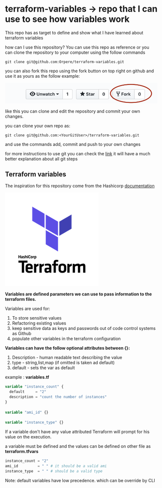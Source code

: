 
# terraform-variables -> repo that I can use to see how variables work

This repo has as target to define and show what I have learned about terraform variables

how can I use this repository?
You can use this repo as reference or you can clone the repository to your computer using the follow commands

```git
git clone git@github.com:Orpere/terraform-variables.git
```

you can also fork this repo using the fork button on top right on github and use it as yours as the follow example:

![fork](fork.png)

like this you can clone and edit the repository and commit your own changes.

you can clone your own repo as:

```git
git clone git@github.com:<YourGitUser>/terraform-variables.git
```

and use the commands add, commit and push to your own changes

for more instructions to use git you can check the [link](https://rogerdudler.github.io/git-guide/) it will have a much better explanation about all git steps

## Terraform variables

The inspiration for this repository come from the Hashicorp [documentation](https://www.terraform.io/docs/configuration-0-11/variables.html)

![terraform](terraform.png)

**Variables are defined parameters we can use to pass information to the terraform files.**

Variables are used for:

  1) To store sensitive values
  2) Refactoring existing values
  3) keep sensitive data as keys and passwords out of code control systems as Github
  4) populate other variables in the terraform configuration

**Variables can have the follow optional attributes between {}:**

1) Description - human readable text describing the value
2) type - string,list,map (if omitted is taken ad default)
3) default - sets the var as default

example : **variables.tf**

```terraform
variable "instance_count" {
  default     = "2"
  description = "count the number of instances"
}

variable "ami_id" {}

variable "instance_type" {}
```

If a variable don't have any value attributed Terraform will prompt for his value on the execution.

a variable must be defined and the values can be defined on other file as **terraform.tfvars**

```terraform
instance_count = "2"
ami_id         = " " # it should be a valid ami
instance_type  = " " # should be a valid type
```

Note: default variables have low precedence. which can be override by CLI
